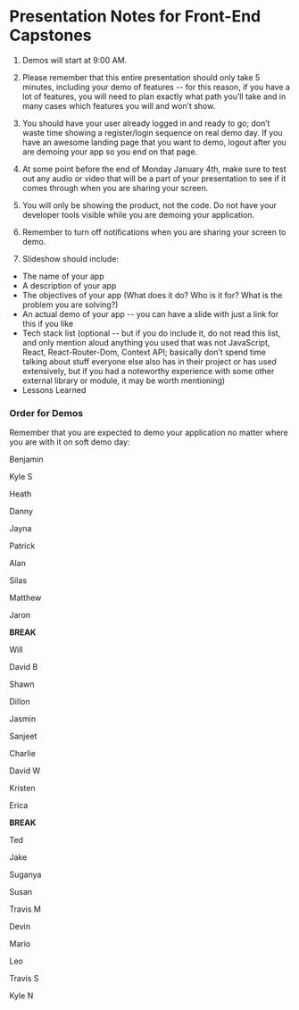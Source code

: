 # Presentation Notes for Front-End Capstones

1. Demos will start at 9:00 AM. 

1. Please remember that this entire presentation should only take 5 minutes, including your demo of features -- for this reason, if you have a lot of features, you will need to plan exactly what path you’ll take and in many cases which features you will and won’t show.

1. You should have your user already logged in and ready to go; don’t waste time showing a register/login sequence on real demo day. If you have an awesome landing page that you want to demo, logout after you are demoing your app so you end on that page.

1. At some point before the end of Monday January 4th, make sure to test out any audio or video that will be a part of your presentation to see if it comes through when you are sharing your screen.

1. You will only be showing the product, not the code. Do not have your developer tools visible while you are demoing your application.

1. Remember to turn off notifications when you are sharing your screen to demo.

1. Slideshow should include:
- The name of your app
- A description of your app
- The objectives of your app (What does it do? Who is it for? What is the problem you are solving?)
- An actual demo of your app -- you can have a slide with just a link for this if you like
- Tech stack list (optional -- but if you do include it, do not read this list, and only mention aloud anything you used that was not JavaScript, React, React-Router-Dom, Context API; basically don’t spend time talking about stuff everyone else also has in their project or has used extensively, but if you had a noteworthy experience with some other external library or module, it may be worth mentioning)
- Lessons Learned


### Order for Demos

Remember that you are expected to demo your application no matter where you are with it on soft demo day:

Benjamin

Kyle S

Heath

Danny

Jayna

Patrick

Alan

Silas

Matthew

Jaron

**BREAK**

Will

David B

Shawn

Dillon

Jasmin

Sanjeet

Charlie

David W

Kristen

Erica

**BREAK**

Ted

Jake

Suganya

Susan

Travis M

Devin

Mario

Leo

Travis S

Kyle N
